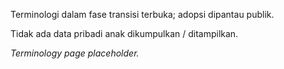 <div data-disclaimer-block="terminology">
<p data-disclaimer-id="D6">Terminologi dalam fase transisi terbuka; adopsi dipantau publik.</p>
<p data-disclaimer-id="D2">Tidak ada data pribadi anak dikumpulkan / ditampilkan.</p>
</div>

_Terminology page placeholder._
